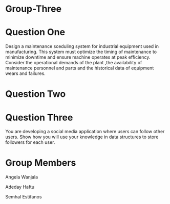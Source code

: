 # Group-Three
# Question One
Design a maintenance sceduling system for industrial equipment used in manufacturing. This system must optimize the timing of maintenance to minimize downtime and ensure machine operates at peak efficiency. Consider the operational demands of the plant ,the availability of maintenance personnel and parts and the historical data of equipment wears and failures.
# Question Two
# Question Three
You are developing a social media application where users can follow other users. Show how you will use your knowledge in data structures to store followers for each user.
# Group Members
Angela Wanjala

Adeday Haftu

Semhal Estifanos
